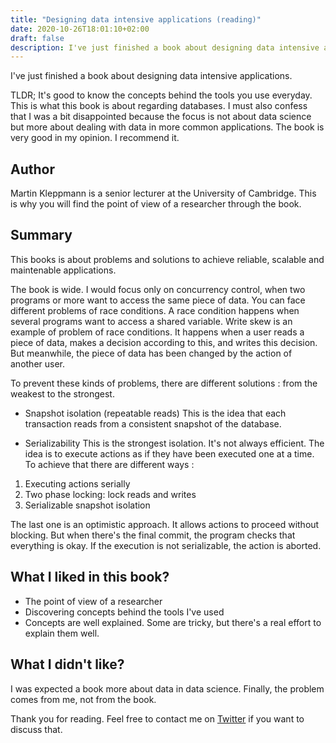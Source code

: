 ```yaml
---
title: "Designing data intensive applications (reading)"
date: 2020-10-26T18:01:10+02:00
draft: false
description: I've just finished a book about designing data intensive applications.
---
```


I've just finished a book about designing data intensive applications.

TLDR;
It's good to know the concepts behind the tools you use everyday. This is what this book is about regarding databases.
I must also confess that I was a bit disappointed because the focus is not about data science but more about dealing with data in more common applications.
The book is very good in my opinion. I recommend it.


## Author
Martin Kleppmann is a senior lecturer at the University of Cambridge.
This is why you will find the point of view of a researcher through the book.

## Summary
This books is about problems and solutions to achieve reliable, scalable and maintenable applications.

The book is wide. I would focus only on concurrency control, when two programs or more want to access the same piece of data. You can face different problems of race conditions. A race condition happens when several programs want to access a shared variable.
Write skew is an example of problem of race conditions. It happens when a user reads a piece of data, makes a decision according to this, and writes this decision. But meanwhile, the piece of data has been changed by the action of another user.

To prevent these kinds of problems, there are different solutions : from the weakest to the strongest.

- Snapshot isolation (repeatable reads)
This is the idea that each transaction reads from a consistent snapshot of the database.

- Serializability
This is the strongest isolation. It's not always efficient. The idea is to execute actions as if they have been executed one at a time. To achieve that there are different ways :
 1. Executing actions serially
 2. Two phase locking: lock reads and writes
 3. Serializable snapshot isolation
 
 The last one is an optimistic approach. It allows actions to proceed without blocking. But when there's the final commit, the program checks that everything is okay. If the execution is not serializable, the action is aborted.

## What I liked in this book?
- The point of view of a researcher
- Discovering concepts behind the tools I've used
- Concepts are well explained. Some are tricky, but there's a real effort to explain them well.

## What I didn't like?
I was expected a book more about data in data science. Finally, the problem comes from me, not from the book.

Thank you for reading. Feel free to contact me on [Twitter](https://twitter.com/saby_nastasia) if you want to discuss that.
